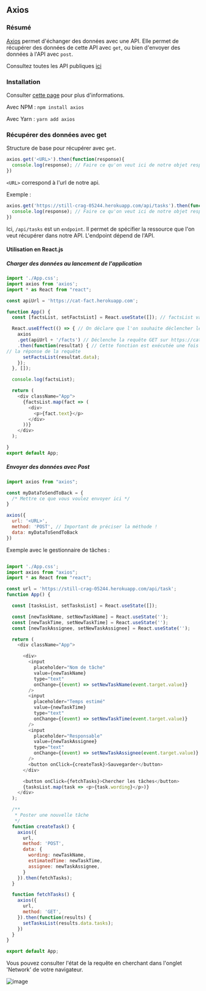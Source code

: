 ## Axios

### Résumé

[Axios](https://github.com/axios/axios) permet d'échanger des données avec une API. Elle permet de récupérer des données de cette API avec 
`get`, ou bien d'envoyer des données à l'API avec `post`. 

Consultez toutes les API publiques [ici](https://github.com/public-apis/public-apis)

### Installation 

Consulter [cette page](https://www.npmjs.com/package/axios) pour plus d'informations.

Avec NPM : 
`npm install axios`

Avec Yarn :
`yarn add axios`

### Récupérer des données avec get

Structure de base pour récupérer avec `get`. 

```js
axios.get('<URL>').then(function(response){
  console.log(response); // Faire ce qu'on veut ici de notre objet response. 
})
```

`<URL>` correspond à l'url de notre api. 

Exemple : 

```js
axios.get('https://still-crag-05244.herokuapp.com/api/tasks').then(function(response){
  console.log(response); // Faire ce qu'on veut ici de notre objet response. 
})
```

Ici, `/api/tasks` est un `endpoint`. Il permet de spécifier la ressource que l'on veut récupérer dans notre API.
L'endpoint dépend de l'API.


#### Utilisation en React.js

##### Charger des données au lancement de l'application
```js
import './App.css';
import axios from 'axios';
import * as React from "react";

const apiUrl = 'https://cat-fact.herokuapp.com';

function App() {
  const [factsList, setFactsList] = React.useState([]); // factsList va contenir notre lite d'informations. 

  React.useEffect(() => { // On déclare que l'on souhaite déclencher le chargement au lancement de l'application 
    axios
    .get(apiUrl + '/facts') // Déclenche la requête GET sur https://cat-fact.herokuapp.com/facts
    .then(function(resultat) { // Cette fonction est exécutée une fois que la requête est achevée. Resultat contient 
// la réponse de la requête 
      setFactsList(resultat.data);
    });
  }, []);

  console.log(factsList);

  return (
    <div className="App">
      {factsList.map(fact => (
        <div>
          <p>{fact.text}</p>
        </div>
      ))}
    </div>
  );

}
export default App;

```


##### Envoyer des données avec Post 

```js
import axios from "axios";

const myDataToSendToBack = {
  /* Mettre ce que vous voulez envoyer ici */
}

axios({
  url: '<URL>',
  method: 'POST', // Important de préciser la méthode !
  data: myDataToSendToBack
})
```

Exemple avec le gestionnaire de tâches : 

```js

import './App.css';
import axios from "axios";
import * as React from "react";

const url = 'https://still-crag-05244.herokuapp.com/api/task';
function App() {

  const [tasksList, setTasksList] = React.useState([]);

  const [newTaskName, setNewTaskName] = React.useState('');
  const [newTaskTime, setNewTaskTime] = React.useState('');
  const [newTaskAssignee, setNewTaskAssignee] = React.useState('');

  return (
    <div className="App">

      <div>
        <input
          placeholder="Nom de tâche"
          value={newTaskName}
          type="text"
          onChange={(event) => setNewTaskName(event.target.value)}
        />
        <input
          placeholder="Temps estimé"
          value={newTaskTime}
          type="text"
          onChange={(event) => setNewTaskTime(event.target.value)}
        />
        <input
          placeholder="Responsable"
          value={newTaskAssignee}
          type="text"
          onChange={(event) => setNewTaskAssignee(event.target.value)}
        />
        <button onClick={createTask}>Sauvegarder</button>
      </div>

      <button onClick={fetchTasks}>Chercher les tâches</button>
      {tasksList.map(task => <p>{task.wording}</p>)}
    </div>
  );

  /**
   * Poster une nouvelle tâche
   */
  function createTask() {
    axios({
      url,
      method: 'POST',
      data: {
        wording: newTaskName,
        estimatedTime: newTaskTime,
        assignee: newTaskAssignee,
      }
    }).then(fetchTasks);
  }

  function fetchTasks() {
    axios({
      url,
      method: 'GET',
    }).then(function(results) {
      setTasksList(results.data.tasks);
    })
  }
}

export default App;

```

Vous pouvez consulter l'état de la requête en cherchant dans l'onglet 'Network' de votre navigateur. 

![image](https://user-images.githubusercontent.com/16031936/106894487-55f0e680-66ef-11eb-8570-1db9c48ca1b6.png)

